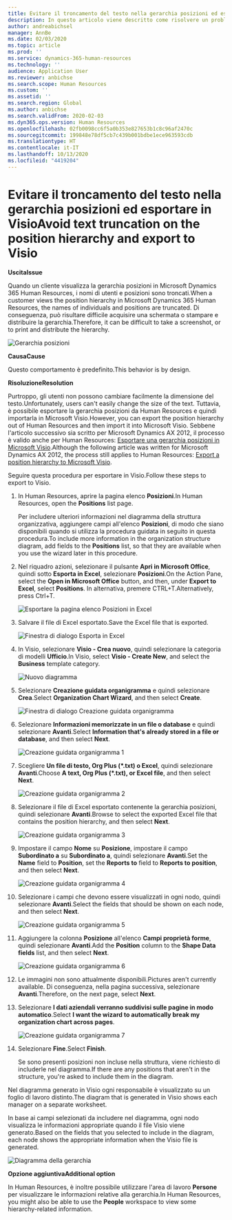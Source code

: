 ```yaml
---
title: Evitare il troncamento del testo nella gerarchia posizioni ed esportare in Visio
description: In questo articolo viene descritto come risolvere un problema in cui i nomi di utenti e posizioni vengono troncati quando i clienti visualizzano la gerarchia posizioni in Microsoft Dynamics 365 Human Resources. Il troncamento di testo può rendere difficile l'acquisizione di una schermata o la stampa della gerarchia.
author: andreabichsel
manager: AnnBe
ms.date: 02/03/2020
ms.topic: article
ms.prod: ''
ms.service: dynamics-365-human-resources
ms.technology: ''
audience: Application User
ms.reviewer: anbichse
ms.search.scope: Human Resources
ms.custom: ''
ms.assetid: ''
ms.search.region: Global
ms.author: anbichse
ms.search.validFrom: 2020-02-03
ms.dyn365.ops.version: Human Resources
ms.openlocfilehash: 02fb0098cc6f5a0b353e827653b1c8c96af2470c
ms.sourcegitcommit: 199848e78df5cb7c439b001bdbe1ece963593cdb
ms.translationtype: HT
ms.contentlocale: it-IT
ms.lasthandoff: 10/13/2020
ms.locfileid: "4419204"
---
```

# <a name="avoid-text-truncation-on-the-position-hierarchy-and-export-to-visio"></a><span data-ttu-id="6cb62-104">Evitare il troncamento del testo nella gerarchia posizioni ed esportare in Visio</span><span class="sxs-lookup"><span data-stu-id="6cb62-104">Avoid text truncation on the position hierarchy and export to Visio</span></span>

<span data-ttu-id="6cb62-105">**Uscita**</span><span class="sxs-lookup"><span data-stu-id="6cb62-105">**Issue**</span></span>

<span data-ttu-id="6cb62-106">Quando un cliente visualizza la gerarchia posizioni in Microsoft Dynamics 365 Human Resources, i nomi di utenti e posizioni sono troncati.</span><span class="sxs-lookup"><span data-stu-id="6cb62-106">When a customer views the position hierarchy in Microsoft Dynamics 365 Human Resources, the names of individuals and positions are truncated.</span></span> <span data-ttu-id="6cb62-107">Di conseguenza, può risultare difficile acquisire una schermata o stampare e distribuire la gerarchia.</span><span class="sxs-lookup"><span data-stu-id="6cb62-107">Therefore, it can be difficult to take a screenshot, or to print and distribute the hierarchy.</span></span>

![Gerarchia posizioni](media/position-h.png)

<span data-ttu-id="6cb62-109">**Causa**</span><span class="sxs-lookup"><span data-stu-id="6cb62-109">**Cause**</span></span>

<span data-ttu-id="6cb62-110">Questo comportamento è predefinito.</span><span class="sxs-lookup"><span data-stu-id="6cb62-110">This behavior is by design.</span></span>

<span data-ttu-id="6cb62-111">**Risoluzione**</span><span class="sxs-lookup"><span data-stu-id="6cb62-111">**Resolution**</span></span>

<span data-ttu-id="6cb62-112">Purtroppo, gli utenti non possono cambiare facilmente la dimensione del testo.</span><span class="sxs-lookup"><span data-stu-id="6cb62-112">Unfortunately, users can't easily change the size of the text.</span></span> <span data-ttu-id="6cb62-113">Tuttavia, è possibile esportare la gerarchia posizioni da Human Resources e quindi importarla in Microsoft Visio.</span><span class="sxs-lookup"><span data-stu-id="6cb62-113">However, you can export the position hierarchy out of Human Resources and then import it into Microsoft Visio.</span></span> <span data-ttu-id="6cb62-114">Sebbene l'articolo successivo sia scritto per Microsoft Dynamics AX 2012, il processo è valido anche per Human Resources: [Esportare una gerarchia posizioni in Microsoft Visio](https://docs.microsoft.com/dynamicsax-2012/appuser-itpro/export-a-position-hierarchy-to-microsoft-visio).</span><span class="sxs-lookup"><span data-stu-id="6cb62-114">Although the following article was written for Microsoft Dynamics AX 2012, the process still applies to Human Resources: [Export a position hierarchy to Microsoft Visio](https://docs.microsoft.com/dynamicsax-2012/appuser-itpro/export-a-position-hierarchy-to-microsoft-visio).</span></span>

<span data-ttu-id="6cb62-115">Seguire questa procedura per esportare in Visio.</span><span class="sxs-lookup"><span data-stu-id="6cb62-115">Follow these steps to export to Visio.</span></span>

1. <span data-ttu-id="6cb62-116">In Human Resources, aprire la pagina elenco **Posizioni**.</span><span class="sxs-lookup"><span data-stu-id="6cb62-116">In Human Resources, open the **Positions** list page.</span></span>

    <span data-ttu-id="6cb62-117">Per includere ulteriori informazioni nel diagramma della struttura organizzativa, aggiungere campi all'elenco **Posizioni**, di modo che siano disponibili quando si utilizza la procedura guidata in seguito in questa procedura.</span><span class="sxs-lookup"><span data-stu-id="6cb62-117">To include more information in the organization structure diagram, add fields to the **Positions** list, so that they are available when you use the wizard later in this procedure.</span></span>

2. <span data-ttu-id="6cb62-118">Nel riquadro azioni, selezionare il pulsante **Apri in Microsoft Office**, quindi sotto **Esporta in Excel**, selezionare **Posizioni**.</span><span class="sxs-lookup"><span data-stu-id="6cb62-118">On the Action Pane, select the **Open in Microsoft Office** button, and then, under **Export to Excel**, select **Positions**.</span></span> <span data-ttu-id="6cb62-119">In alternativa, premere CTRL+T.</span><span class="sxs-lookup"><span data-stu-id="6cb62-119">Alternatively, press Ctrl+T.</span></span>

    ![Esportare la pagina elenco Posizioni in Excel](media/org-admin.png)

3. <span data-ttu-id="6cb62-121">Salvare il file di Excel esportato.</span><span class="sxs-lookup"><span data-stu-id="6cb62-121">Save the Excel file that is exported.</span></span>

    ![Finestra di dialogo Esporta in Excel](media/export-excel.png)

4. <span data-ttu-id="6cb62-123">In Visio, selezionare **Visio - Crea nuovo**, quindi selezionare la categoria di modelli **Ufficio**.</span><span class="sxs-lookup"><span data-stu-id="6cb62-123">In Visio, select **Visio - Create New**, and select the **Business** template category.</span></span>

    ![Nuovo diagramma](media/new.png)

5. <span data-ttu-id="6cb62-125">Selezionare **Creazione guidata organigramma** e quindi selezionare **Crea**.</span><span class="sxs-lookup"><span data-stu-id="6cb62-125">Select **Organization Chart Wizard**, and then select **Create**.</span></span>

    ![Finestra di dialogo Creazione guidata organigramma](media/orgchart-wizard.png)

6. <span data-ttu-id="6cb62-127">Selezionare **Informazioni memorizzate in un file o database** e quindi selezionare **Avanti**.</span><span class="sxs-lookup"><span data-stu-id="6cb62-127">Select **Information that's already stored in a file or database**, and then select **Next**.</span></span>

    ![Creazione guidata organigramma 1](media/orgchart-wizard7.png)

7. <span data-ttu-id="6cb62-129">Scegliere **Un file di testo, Org Plus (\*.txt) o Excel**, quindi selezionare **Avanti**.</span><span class="sxs-lookup"><span data-stu-id="6cb62-129">Choose **A text, Org Plus (\*.txt), or Excel file**, and then select **Next**.</span></span>

    ![Creazione guidata organigramma 2](media/orgchart-wizard3.png)

8. <span data-ttu-id="6cb62-131">Selezionare il file di Excel esportato contenente la gerarchia posizioni, quindi selezionare **Avanti**.</span><span class="sxs-lookup"><span data-stu-id="6cb62-131">Browse to select the exported Excel file that contains the position hierarchy, and then select **Next**.</span></span>

    ![Creazione guidata organigramma 3](media/orgchart-wizard2.png)

9. <span data-ttu-id="6cb62-133">Impostare il campo **Nome** su **Posizione**, impostare il campo **Subordinato a** su **Subordinato a**, quindi selezionare **Avanti**.</span><span class="sxs-lookup"><span data-stu-id="6cb62-133">Set the **Name** field to **Position**, set the **Reports to** field to **Reports to position**, and then select **Next**.</span></span>

    ![Creazione guidata organigramma 4](media/orgchart-wizard1.png)

10. <span data-ttu-id="6cb62-135">Selezionare i campi che devono essere visualizzati in ogni nodo, quindi selezionare **Avanti**.</span><span class="sxs-lookup"><span data-stu-id="6cb62-135">Select the fields that should be shown on each node, and then select **Next**.</span></span>

    ![Creazione guidata organigramma 5](media/orgchart-wizard5.png)

11. <span data-ttu-id="6cb62-137">Aggiungere la colonna **Posizione** all'elenco **Campi proprietà forme**, quindi selezionare **Avanti**.</span><span class="sxs-lookup"><span data-stu-id="6cb62-137">Add the **Position** column to the **Shape Data fields** list, and then select **Next**.</span></span>

    ![Creazione guidata organigramma 6](media/orgchart-wizard6.png)

12. <span data-ttu-id="6cb62-139">Le immagini non sono attualmente disponibili.</span><span class="sxs-lookup"><span data-stu-id="6cb62-139">Pictures aren't currently available.</span></span> <span data-ttu-id="6cb62-140">Di conseguenza, nella pagina successiva, selezionare **Avanti**.</span><span class="sxs-lookup"><span data-stu-id="6cb62-140">Therefore, on the next page, select **Next**.</span></span>
13. <span data-ttu-id="6cb62-141">Selezionare **I dati aziendali verranno suddivisi sulle pagine in modo automatico**.</span><span class="sxs-lookup"><span data-stu-id="6cb62-141">Select **I want the wizard to automatically break my organization chart across pages**.</span></span>

    ![Creazione guidata organigramma 7](media/orgchart-wizard4.png)

14. <span data-ttu-id="6cb62-143">Selezionare **Fine**.</span><span class="sxs-lookup"><span data-stu-id="6cb62-143">Select **Finish**.</span></span>

    <span data-ttu-id="6cb62-144">Se sono presenti posizioni non incluse nella struttura, viene richiesto di includerle nel diagramma.</span><span class="sxs-lookup"><span data-stu-id="6cb62-144">If there are any positions that aren't in the structure, you're asked to include them in the diagram.</span></span>

<span data-ttu-id="6cb62-145">Nel diagramma generato in Visio ogni responsabile è visualizzato su un foglio di lavoro distinto.</span><span class="sxs-lookup"><span data-stu-id="6cb62-145">The diagram that is generated in Visio shows each manager on a separate worksheet.</span></span>

<span data-ttu-id="6cb62-146">In base ai campi selezionati da includere nel diagramma, ogni nodo visualizza le informazioni appropriate quando il file Visio viene generato.</span><span class="sxs-lookup"><span data-stu-id="6cb62-146">Based on the fields that you selected to include in the diagram, each node shows the appropriate information when the Visio file is generated.</span></span>

![Diagramma della gerarchia](media/hierarchy.png)

<span data-ttu-id="6cb62-148">**Opzione aggiuntiva**</span><span class="sxs-lookup"><span data-stu-id="6cb62-148">**Additional option**</span></span>

<span data-ttu-id="6cb62-149">In Human Resources, è inoltre possibile utilizzare l'area di lavoro **Persone** per visualizzare le informazioni relative alla gerarchia.</span><span class="sxs-lookup"><span data-stu-id="6cb62-149">In Human Resources, you might also be able to use the **People** workspace to view some hierarchy-related information.</span></span>
